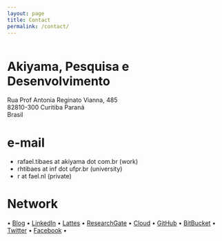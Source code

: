 ```yaml
---
layout: page
title: Contact 
permalink: /contact/
---
```


<a href="http://www.akiyama.com.br"><img class="large-img" scr="/assets/logo.png"></a>

# Akiyama, Pesquisa e Desenvolvimento
Rua Prof Antonia Reginato Vianna, 485 <br>
82810-300 Curitiba Paraná <br>
Brasil

# e-mail
* rafael.tibaes at akiyama dot com.br (work)
* rhtibaes at inf dot ufpr.br (university)
* r at fael.nl (private)

# Network
• [Blog](http://wp.fael.nl)
• [LinkedIn](http://in.fael.nl)
• [Lattes](http://lattes.fael.nl)
• [ResearchGate](http://rg.fael.nl) 
• [Cloud](http://rand.fael.nl)
• [GitHub](http://git.fael.nl)
• [BitBucket](http://bb.fael.nl)
• [Twitter](http://tt.fael.nl)
• [Facebook](http://fb.fael.nl) •
